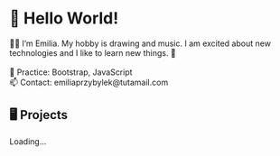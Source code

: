  <h1>👋 Hello World! </h1>
      👩‍💻 I’m Emilia. My hobby is drawing and music. I am excited about new technologies and I like to learn new things. 💎  <br>
      <br>
 📘 Practice: Bootstrap, JavaScript<br>
 📫 Contact: emiliaprzybylek@tutamail.com<br>
 
 <h2>🖥 Projects</h2>
 Loading...

<!---
EmiliaPrzybylek/EmiliaPrzybylek is a ✨ special ✨ repository because its `README.md` (this file) appears on your GitHub profile.
You can click the Preview link to take a look at your changes.
--->
